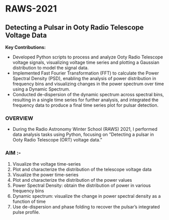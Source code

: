 # RAWS-2021
## Detecting a Pulsar in Ooty Radio Telescope Voltage Data
**Key Contributions:**
- Developed Python scripts to process and analyze Ooty Radio Telescope voltage signals, visualizing voltage time series and plotting a Gaussian distribution to model the signal data.
- Implemented Fast Fourier Transformation (FFT) to calculate the Power Spectral Density (PSD), enabling the analysis of power distribution in frequency bins and visualizing changes in the power spectrum over time using a Dynamic Spectrum.
- Conducted de-dispersion of the dynamic spectrum across spectral bins, resulting in a single time series for further analysis, and integrated the frequency data to produce a final time series plot for pulsar detection.
### OVERVIEW
- During the Radio Astronomy Winter School (RAWS) 2021, I performed data analysis tasks using
Python, focusing on ”Detecting a pulsar in Ooty Radio Telescope (ORT) voltage data.”

### AIM :-
1) Visualize the voltage time-series
2) Plot and characterize the distribution of the telescope voltage data
3) Visualize the power time-series
4) Plot and characterize the distribution of the power values
5) Power Spectral Density: obtain the distribution of power in various frequency bins
6) Dynamic spectrum: visualize the change in power spectral density as a function of time
7) Use de-dispersion and phase folding to recover the pulsar’s integrated pulse profile.
